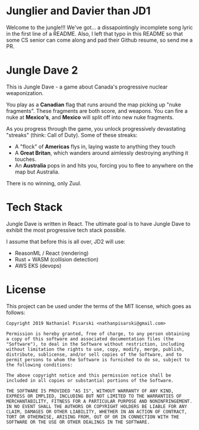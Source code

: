 # Junglier and Davier than JD1
Welcome to the jungle!!! We've got... a dissapointingly incomplete song lyric in the first line of a README. Also, I left that typo in this README so that some CS senior can come along and pad their Github resume, so send me a PR.

# Jungle Dave 2
This is Jungle Dave - a game about Canada's progressive nuclear weaponization.

You play as a **Canadian** flag that runs around the map picking up "nuke fragments". These fragments are both score, and weapons. You can fire a nuke at **Mexico's**, and **Mexico** will split off into new nuke fragments.

As you progress through the game, you unlock progressively devastating "streaks" (think: Call of Duty). Some of these streaks:

* A "flock" of **Americas** flys in, laying waste to anything they touch
* A **Great Britan**, which wanders around aimlessly destroying anything it touches.
* An **Australia** pops in and hits you, forcing you to flee to anywhere on the map but Australia.

There is no winning, only Zuul. 

# Tech Stack
Jungle Dave is written in React. The ultimate goal is to have Jungle Dave to exhibit the most progressive tech stack possible.

I assume that before this is all over, JD2 will use:

* ReasonML / React (rendering)
* Rust + WASM (collision detection)
* AWS EKS (devops)

# License
This project can be used under the terms of the MIT license, which goes as follows:

```
Copyright 2019 Nathaniel Pisarski <nathanpisarski@gmail.com>

Permission is hereby granted, free of charge, to any person obtaining a copy of this software and associated documentation files (the "Software"), to deal in the Software without restriction, including without limitation the rights to use, copy, modify, merge, publish, distribute, sublicense, and/or sell copies of the Software, and to permit persons to whom the Software is furnished to do so, subject to the following conditions:

The above copyright notice and this permission notice shall be included in all copies or substantial portions of the Software.

THE SOFTWARE IS PROVIDED "AS IS", WITHOUT WARRANTY OF ANY KIND, EXPRESS OR IMPLIED, INCLUDING BUT NOT LIMITED TO THE WARRANTIES OF MERCHANTABILITY, FITNESS FOR A PARTICULAR PURPOSE AND NONINFRINGEMENT. IN NO EVENT SHALL THE AUTHORS OR COPYRIGHT HOLDERS BE LIABLE FOR ANY CLAIM, DAMAGES OR OTHER LIABILITY, WHETHER IN AN ACTION OF CONTRACT, TORT OR OTHERWISE, ARISING FROM, OUT OF OR IN CONNECTION WITH THE SOFTWARE OR THE USE OR OTHER DEALINGS IN THE SOFTWARE.
```